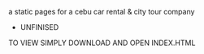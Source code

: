 a static pages for a cebu car rental & city tour company
 - UNFINISED

TO VIEW SIMPLY DOWNLOAD AND OPEN INDEX.HTML
